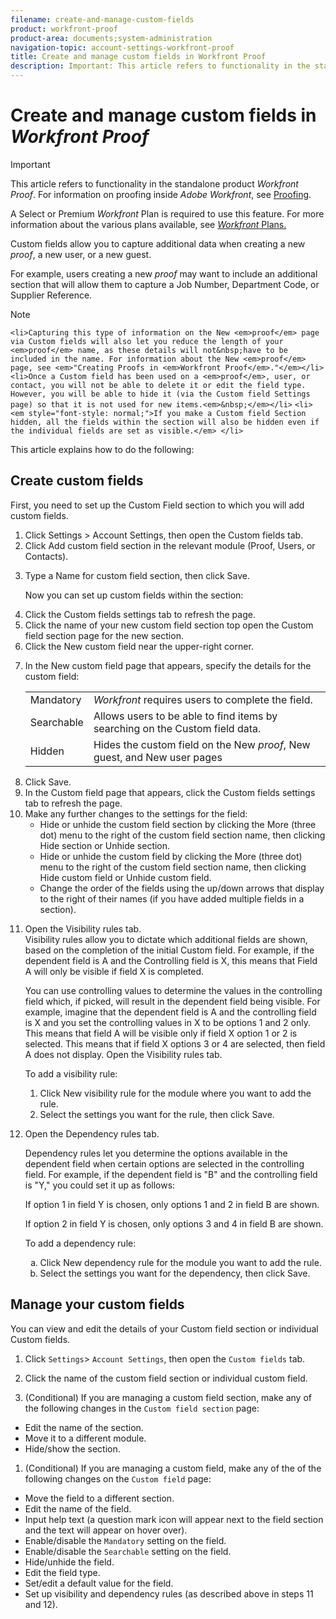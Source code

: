 ```yaml
---
filename: create-and-manage-custom-fields
product: workfront-proof
product-area: documents;system-administration
navigation-topic: account-settings-workfront-proof
title: Create and manage custom fields in Workfront Proof
description: Important: This article refers to functionality in the standalone product Workfront Proof. For information on proofing inside Adobe Workfront, see Proofing.
---
```


# Create and manage custom fields in *Workfront Proof*

>[!IMPORTANT]
>
>This article refers to functionality in the standalone product *Workfront Proof*. For information on proofing inside *Adobe Workfront*, see [Proofing](../../../review-and-approve-work/proofing/proofing.md).

A Select or Premium *Workfront* Plan is required to use this feature. For more information about the various plans available, see [*Workfront* Plans.](https://www.workfront.com/plans)

Custom fields allow you to capture additional data when creating a new *proof*, a new user, or a new guest.

For example, users creating a new *proof* may want to include an additional section that will allow them to capture a Job Number, Department Code, or Supplier Reference.

>[!NOTE]
>
>`<li>Capturing this type of information on the New <em>proof</em> page via Custom fields will also let you reduce the length of your <em>proof</em> name, as these details will not&nbsp;have to be included in the name. For information about the New <em>proof</em> page, see <em>"Creating Proofs in <em>Workfront Proof</em>."</em></li>` `<li>Once a Custom field has been used on a <em>proof</em>, user, or contact, you will not be able to delete it or edit the field type. However, you will be able to hide it (via the Custom field Settings page) so that it is not used for new items.<em>&nbsp;</em></li>` `<li><em style="font-style: normal;">If you make a Custom field Section hidden, all the fields within the section will also be hidden even if the individual fields are set as visible.</em> </li>`

This article explains how to do the following:

## Create custom fields

First, you need to set up the Custom Field section to which you will add custom fields.&nbsp;

<ol> 
 <li value="1">Click <span class="bold">Settings </span>><span class="bold"> Account Settings</span>, then open the <span class="bold">Custom fields</span> tab.</li> 
 <li value="2">Click <span class="bold">Add custom field section</span>&nbsp;in the relevant module (Proof, Users, or Contacts).</li> 
 <li value="3"> <p>Type a <span class="bold">Name</span> for custom field section, then click <span class="bold">Save</span>.<br></p> <p>Now you can set up custom fields within the section:</p> </li> 
 <li value="4">Click the <span class="bold">Custom fields settings</span> tab to refresh the page.&nbsp;</li> 
 <li value="5">Click the name of your new custom field section top open the <span class="bold">Custom field section</span> page for the new section.</li> 
 <li value="6">Click the <span class="bold">New custom field</span> near the upper-right corner.</li> 
 <li value="7"> <p>In the <span class="bold">New custom field</span> page that appears, specify the details for the custom field:</p> 
  <table cellspacing="0"> 
   <col> 
   <col> 
   <tbody> 
    <tr> 
     <td role="rowheader"><span class="bold">Mandatory</span> </td> 
     <td><em>Workfront</em> requires users to complete the field.</td> 
    </tr> 
    <tr> 
     <td role="rowheader"><span class="bold">Searchable</span> </td> 
     <td>Allows users to be able to find items by searching on the Custom field data.</td> 
    </tr> 
    <tr> 
     <td role="rowheader"><span class="bold">Hidden</span> </td> 
     <td>Hides the custom field on the New <em>proof</em>, New guest, and New user pages</td> 
    </tr> 
   </tbody> 
  </table> </li> 
 <li value="8">Click <span class="bold">Save</span>.</li> 
 <li value="9">In the <span class="bold">Custom field</span> page that appears, click the <span class="bold">Custom fields settings</span> tab to refresh the page.&nbsp;</li> 
 <li value="10">Make any further changes to the settings for the field: 
  <ul>
   <li>Hide or unhide the custom field section by clicking the <span class="bold">More</span>&nbsp;(three dot) menu to the right of the custom field section name, then clicking <span class="bold">Hide section</span> or <span class="bold">Unhide section</span>.</li>
   <li>Hide or unhide the custom field by clicking the <span class="bold">More</span>&nbsp;(three dot) menu to the right of the custom field section name, then clicking <span class="bold">Hide custom field</span> or <span class="bold">Unhide custom field</span>.</li>
   <li>Change the order of the fields using the up/down arrows that display to the right of their names (if you have added multiple fields in a section).</li>
  </ul></li> 
 <li value="11"> <p>Open the <span class="bold">Visibility rules</span> tab.<br>Visibility rules allow you to dictate which additional fields are shown, based on the completion of the initial Custom field. For example, if the dependent field is A and the Controlling field is X, this means that Field A will only be visible if field X is completed.</p> <p>You can use controlling values&nbsp;to determine the values in the controlling field which, if picked, will result in the dependent field being visible. For example, imagine that the dependent field is A and the controlling field is X and you set the controlling values in X to be options 1 and 2 only. This means that field A will be visible only if field X option 1 or 2 is selected. This means that if field X options 3 or 4 are selected, then field A does not display. Open the <span class="bold">Visibility rules</span> tab.<br></p> <p>To add a visibility rule:</p> 
  <ol> 
   <li value="1">Click <span class="bold">New visibility rule</span>&nbsp;for the module where you want to add the rule.</li> 
   <li value="2">Select the settings you want for the rule, then click <span class="bold">Save</span>.</li> 
  </ol> </li> 
 <li value="12"> <p>Open the <span class="bold">Dependency rules</span> tab.</p> <p>Dependency rules let you determine the options available in the dependent field when certain options are selected in the controlling field. For example, if the dependent field is "B" and the controlling field is "Y," you could set it up as follows:</p> <p>If option 1 in field Y is chosen, only options 1 and 2 in field B are shown. <br></p> <p>If option 2 in field Y is chosen, only options 3 and 4 in field B are shown.<br></p> <p>To add a dependency rule:</p> 
  <ol style="list-style-type: lower-alpha;"> 
   <li value="1">Click <span class="bold">New dependency rule</span> for the module you want to add the rule.</li> 
   <li value="2">Select the settings you want for the dependency, then click <span class="bold">Save</span>.</li> 
  </ol> </li> 
</ol>

## Manage your custom fields

You can view and edit the details of your Custom field section or individual Custom fields.

1. Click `Settings`> `Account Settings`, then open the `Custom fields` tab.

1. Click the name of the custom field section or individual custom field.&nbsp;
1. (Conditional) If you are managing a custom field section, make any of the following changes in the `Custom field section` page:

  * Edit the name of the section.
  * Move it to a different module.
  * Hide/show the section.

1. (Conditional) If you are managing a custom field, make any of the of the following changes on the `Custom field`&nbsp;page:

  * Move the field to a different section.
  * Edit the name of the field.
  * Input help text (a question mark icon will appear next to the field section and the text will appear on hover over).
  * Enable/disable the `Mandatory` setting on the field.
  * Enable/disable the `Searchable` setting on the field.
  * Hide/unhide the field.
  * Edit the field type.
  * Set/edit a default value for the field.
  * Set up visibility and dependency rules (as described above in steps 11 and 12).


